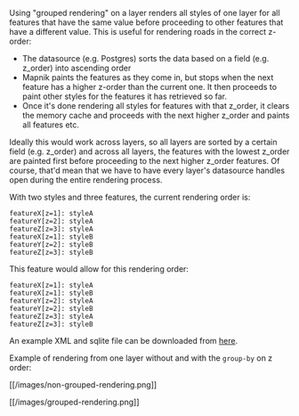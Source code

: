 Using "grouped rendering" on a layer renders all styles of one layer for all features that have the same value before proceeding to other features that have a different value. This is useful for rendering roads in the correct z-order:

* The datasource (e.g. Postgres) sorts the data based on a field (e.g. z_order) into ascending order
* Mapnik paints the features as they come in, but stops when the next feature has a higher z-order than the current one. It then proceeds to paint other styles for the features it has retrieved so far.
* Once it's done rendering all styles for features with that z_order, it clears the memory cache and proceeds with the next higher z_order and paints all features etc.

Ideally this would work across layers, so all layers are sorted by a certain field (e.g. z_order) and across all layers, the features with the lowest z_order are painted first before proceeding to the next higher z_order features. Of course, that'd mean that we have to have every layer's datasource handles open during the entire rendering process.

With two styles and three features, the current rendering order is:

```
featureX[z=1]: styleA
featureY[z=2]: styleA
featureZ[z=3]: styleA
featureX[z=1]: styleB
featureY[z=2]: styleB
featureZ[z=3]: styleB
```

This feature would allow for this rendering order:

```
featureX[z=1]: styleA
featureX[z=1]: styleB
featureY[z=2]: styleA
featureY[z=2]: styleB
featureZ[z=3]: styleA
featureZ[z=3]: styleB
```

An example XML and sqlite file can be downloaded from [here](data/grouped-rendering-sample.zip).

Example of rendering from one layer without and with the `group-by` on z order:

[[/images/non-grouped-rendering.png]]

[[/images/grouped-rendering.png]]


